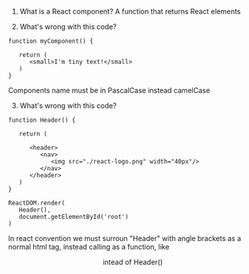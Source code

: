1. What is a React component?
A function that returns React elements

2. What's wrong with this code?
```
function myComponent() {

   return (
      <small>I'm tiny text!</small>
   )
}
```
Components name must be in PascalCase instead camelCase

3. What's wrong with this code?
```
function Header() {

   return (

      <header>
         <nav>
            <img src="./react-logo.png" width="40px"/>
         </nav>
      </header>
   )
}

ReactDOM.render(
   Header(),
   document.getElementById('root')
)
```
In react convention we must surroun "Header" with angle brackets as a normal html tag, instead calling as a function, like <Header/> intead of Header()